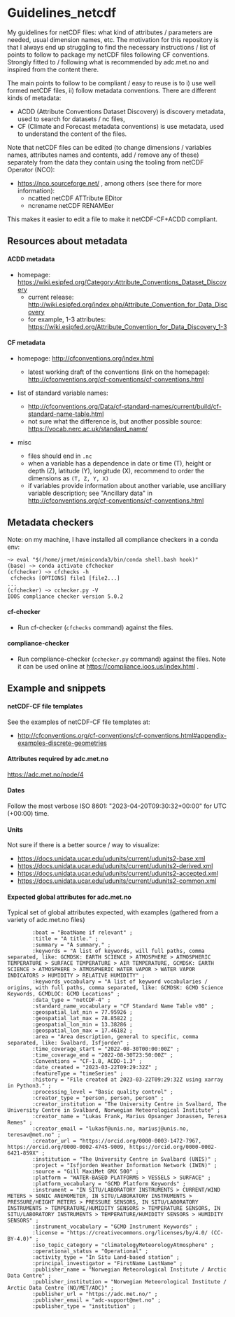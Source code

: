# Guidelines_netcdf

My guidelines for netCDF files: what kind of attributes / parameters are needed, usual dimension names, etc. The motivation for this repository is that I always end up struggling to find the necessary instructions / list of points to follow to package my netCDF files following CF conventions. Strongly fitted to / following what is recommended by adc.met.no and inspired from the content there.

The main points to follow to be compliant / easy to reuse is to i) use well formed netCDF files, ii) follow metadata conventions. There are different kinds of metadata:

- ACDD (Attribute Conventions Dataset Discovery) is discovery metadata, used to search for datasets / nc files,
- CF (Climate and Forecast metadata conventions) is use metadata, used to understand the content of the files.

Note that netCDF files can be edited (to change dimensions / variables names, attributes names and contents, add / remove any of these) separately from the data they contain using the tooling from netCDF Operator (NCO):

- https://nco.sourceforge.net/ , among others (see there for more information):
  - ncatted netCDF ATTribute EDitor
  - ncrename netCDF RENAMEer

This makes it easier to edit a file to make it netCDF-CF+ACDD compliant.

## Resources about metadata

#### ACDD metadata

- homepage: https://wiki.esipfed.org/Category:Attribute_Conventions_Dataset_Discovery
  - current release: http://wiki.esipfed.org/index.php/Attribute_Convention_for_Data_Discovery
  - for example, 1-3 attributes: https://wiki.esipfed.org/Attribute_Convention_for_Data_Discovery_1-3

#### CF metadata

- homepage: http://cfconventions.org/index.html
  - latest working draft of the conventions (link on the homepage): http://cfconventions.org/cf-conventions/cf-conventions.html

- list of standard variable names:
  - http://cfconventions.org/Data/cf-standard-names/current/build/cf-standard-name-table.html
  - not sure what the difference is, but another possible source: https://vocab.nerc.ac.uk/standard_name/

- misc
  - files should end in ```.nc```
  - when a variable has a dependence in date or time (T), height or depth (Z), latitude (Y), longitude (X), recommend to order the dimensions as ```(T, Z, Y, X)```
  - if variables provide information about another variable, use ancilliary variable description; see "Ancillary data" in http://cfconventions.org/cf-conventions/cf-conventions.html

## Metadata checkers

Note: on my machine, I have installed all compliance checkers in a conda env:

```
~> eval "$(/home/jrmet/miniconda3/bin/conda shell.bash hook)"
(base) ~> conda activate cfchecker
(cfchecker) ~> cfchecks -h
 cfchecks [OPTIONS] file1 [file2...]
...
(cfchecker) ~> cchecker.py -V
IOOS compliance checker version 5.0.2
```

#### cf-checker

- Run cf-checker (```cfchecks``` command) against the files.

#### compliance-checker

- Run compliance-checker (```cchecker.py``` command) against the files. Note it can be used online at https://compliance.ioos.us/index.html .

## Example and snippets

#### netCDF-CF file templates

See the examples of netCDF-CF file templates at:

- http://cfconventions.org/cf-conventions/cf-conventions.html#appendix-examples-discrete-geometries

#### Attributes **required** by adc.met.no

https://adc.met.no/node/4

#### Dates

Follow the most verbose ISO 8601: "2023-04-20T09:30:32+00:00" for UTC (+00:00) time.

#### Units

Not sure if there is a better source / way to visualize:

- https://docs.unidata.ucar.edu/udunits/current/udunits2-base.xml
- https://docs.unidata.ucar.edu/udunits/current/udunits2-derived.xml
- https://docs.unidata.ucar.edu/udunits/current/udunits2-accepted.xml
- https://docs.unidata.ucar.edu/udunits/current/udunits2-common.xml

#### Expected global attributes for adc.met.no

Typical set of global attributes expected, with examples (gathered from a variety of adc.met.no files)

```
		:boat = "BoatName if relevant" ;
		:title = "A title." ;
		:summary = "A summary." ;
		:keywords = "A list of keywords, will full paths, comma separated, like: GCMDSK: EARTH SCIENCE > ATMOSPHERE > ATMOSPHERIC TEMPERATURE > SURFACE TEMPERATURE > AIR TEMPERATURE, GCMDSK: EARTH SCIENCE > ATMOSPHERE > ATMOSPHERIC WATER VAPOR > WATER VAPOR INDICATORS > HUMIDITY > RELATIVE HUMIDITY" ;
		:keywords_vocabulary = "A list of keyword vocabularies / origins, with full paths, comma separated, like: GCMDSK: GCMD Science Keywords, GCMDLOC: GCMD Locations" ;
		:data_type = "netCDF-4" ;
		:standard_name_vocabulary = "CF Standard Name Table v80" ;
		:geospatial_lat_min = 77.95926 ;
		:geospatial_lat_max = 78.85822 ;
		:geospatial_lon_min = 13.38286 ;
		:geospatial_lon_max = 17.46182 ;
		:area = "Area description, general to specific, comma separated, like: Svalbard, Isfjorden" ;
		:time_coverage_start = "2022-08-30T00:00:00Z" ;
		:time_coverage_end = "2022-08-30T23:50:00Z" ;
		:Conventions = "CF-1.8, ACDD-1.3" ;
		:date_created = "2023-03-22T09:29:32Z" ;
		:featureType = "timeSeries" ;
		:history = "File created at 2023-03-22T09:29:32Z using xarray in Python3." ;
		:processing_level = "Basic quality control" ;
		:creator_type = "person, person, person" ;
		:creator_institution = "The University Centre in Svalbard, The University Centre in Svalbard, Norwegian Meteorological Institute" ;
		:creator_name = "Lukas Frank, Marius Opsanger Jonassen, Teresa Remes" ;
		:creator_email = "lukasf@unis.no, mariusj@unis.no, teresav@met.no" ;
		:creator_url = "https://orcid.org/0000-0003-1472-7967, https://orcid.org/0000-0002-4745-9009, https://orcid.org/0000-0002-6421-859X" ;
		:institution = "The University Centre in Svalbard (UNIS)" ;
		:project = "Isfjorden Weather Information Network (IWIN)" ;
		:source = "Gill MaxiMet GMX 500" ;
		:platform = "WATER-BASED PLATFORMS > VESSELS > SURFACE" ;
		:platform_vocabulary = "GCMD Platform Keywords" ;
		:instrument = "IN SITU/LABORATORY INSTRUMENTS > CURRENT/WIND METERS > SONIC ANEMOMETER, IN SITU/LABORATORY INSTRUMENTS > PRESSURE/HEIGHT METERS > PRESSURE SENSORS, IN SITU/LABORATORY INSTRUMENTS > TEMPERATURE/HUMIDITY SENSORS > TEMPERATURE SENSORS, IN SITU/LABORATORY INSTRUMENTS > TEMPERATURE/HUMIDITY SENSORS > HUMIDITY SENSORS" ;
		:instrument_vocabulary = "GCMD Instrument Keywords" ;
		:license = "https://creativecommons.org/licenses/by/4.0/ (CC-BY-4.0)" ;
		:iso_topic_category = "climatologyMeteorologyAtmosphere" ;
		:operational_status = "Operational" ;
		:activity_type = "In Situ Land-based station" ;
		:principal_investigator = "FirstName LastName" ;
		:publisher_name = "Norwegian Meteorological Institute / Arctic Data Centre" ;
		:publisher_institution = "Norwegian Meteorological Institute / Arctic Data Centre (NO/MET/ADC)" ;
		:publisher_url = "https://adc.met.no/" ;
		:publisher_email = "adc-support@met.no" ;
		:publisher_type = "institution" ;
```
